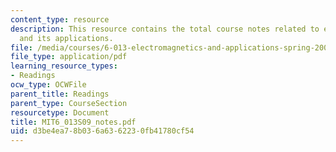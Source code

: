 ```yaml
---
content_type: resource
description: This resource contains the total course notes related to electromagnetics
  and its applications.
file: /media/courses/6-013-electromagnetics-and-applications-spring-2009/d3be4ea78b036a6362230fb41780cf54_MIT6_013S09_notes.pdf
file_type: application/pdf
learning_resource_types:
- Readings
ocw_type: OCWFile
parent_title: Readings
parent_type: CourseSection
resourcetype: Document
title: MIT6_013S09_notes.pdf
uid: d3be4ea7-8b03-6a63-6223-0fb41780cf54
---
```

